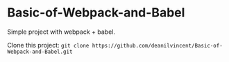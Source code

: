 # Basic-of-Webpack-and-Babel

Simple project with webpack + babel.

Clone this project: 
`
git clone https://github.com/deanilvincent/Basic-of-Webpack-and-Babel.git
`
